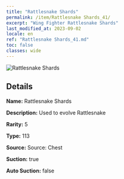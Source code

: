 ```yaml
---
title: "Rattlesnake Shards"
permalink: /item/Rattlesnake Shards_41/
excerpt: "Wing Fighter Rattlesnake Shards"
last_modified_at: 2023-09-02
locale: en
ref: "Rattlesnake Shards_41.md"
toc: false
classes: wide
---
```



 ![Rattlesnake Shards](/images/item/Rattlesnake_Shards_p.png)



## Details

 **Name:** Rattlesnake Shards 

 **Description:** Used to evolve Rattlesnake

 **Rarity:** 5 

 **Type:** 113 

 **Source:** Source: Chest 

 **Suction:** true 

 **Auto Suction:** false 


